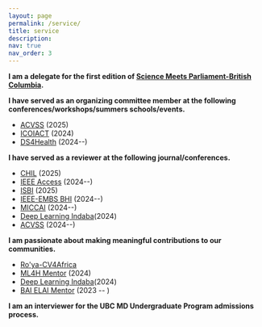 ```yaml
---
layout: page
permalink: /service/
title: service
description: 
nav: true
nav_order: 3
---
```

**I am a delegate for the first edition of [Science Meets Parliament-British Columbia](https://sciencepolicy.ca/programs/science-meets-parliament/smp-bc-2025/smp-bc-2025-delegates-selected/#).**

**I have served as an organizing committee member at the following conferences/workshops/summers schools/events.**
- [ACVSS](https://www.acvss.ai/) (2025)
- [ICOIACT](https://icoiact.org/) (2024)
- [DS4Health](https://ro-ya-cv4africa.github.io/homepage/event_workshop.html) (2024--)

**I have served as a reviewer at the following journal/conferences.**
- [CHIL](https://chil.ahli.cc/) (2025)
- [IEEE Access](https://ieeeaccess.ieee.org/) (2024--)
- [ISBI](https://biomedicalimaging.org/2025/) (2025)
- [IEEE-EMBS BHI](https://bhi.embs.org/2024/) (2024--)
- [MICCAI](https://miccai.org/) (2024--)
- [Deep Learning Indaba](https://deeplearningindaba.com)(2024)
- [ACVSS](https://www.acvss.ai/) (2024--)


**I am passionate about making meaningful contributions to our communities.**
- [Ro'ya-CV4Africa](https://ro-ya-cv4africa.github.io/homepage/)
- [ML4H Mentor](https://ahli.cc/ml4h) (2024)
- [Deep Learning Indaba](https://deeplearningindaba.com)(2024)
- [BAI ELAI Mentor](https://www.blackinai.org) (2023 -- )

**I am an interviewer for the UBC MD Undergraduate Program admissions process.**

